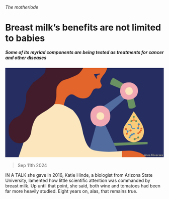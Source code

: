 ###### The motherlode

# Breast milk’s benefits are not limited to babies 

##### Some of its myriad components are being tested as treatments for cancer and other diseases 

![image](images/20240914_STD001.jpg) 

> Sep 11th 2024 

IN A TALK she gave in 2016, Katie Hinde, a biologist from Arizona State University, lamented how little scientific attention was commanded by breast milk. Up until that point, she said, both wine and tomatoes had been far more heavily studied. Eight years on, alas, that remains true.


